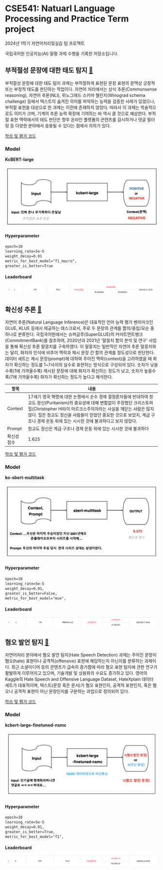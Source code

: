 # CSE541: Natuarl Language Processing and Practice Term project

2024년 1학기 자연어처리및실습 텀 프로젝트

국립국어원 인공지능(AI) 말평 과제 수행을 기록한 저장소입니다.

## 부적절성 문장에 대한 태도 탐지 <a href="https://kli.korean.go.kr/benchmark/taskOrdtm/taskList.do?taskOrdtmId=108&clCd=ING_TASK&subMenuId=sub01" target="_blank">🔗</a>

부적절성 문장에 대한 태도 탐지 과제는 부적절하게 표현된 문장 표현의 문맥상 긍정적 또는 부정적 태도를 판단하는 작업이다. 자연어 처리에서는 상식 추론(Commonsense reasoning), 자연어 추론(NLI), 위노그래드 스키마 챌린지(Winograd schema challenge) 등에서 텍스트의 숨겨진 의미를 파악하는 능력을 검증한 사례가 있었으나, 부적절 표현을 대상으로 한 과제는 이전에 존재하지 않았다. 따라서 이 과제는 학술적으로도 의미가 크며, 기계의 추론 능력 확장에 기여하는 바 역시 클 것으로 예상한다. 부적절 표현 맥락에서의 태도 판단은 향후 온라인 플랫폼의 콘텐츠를 감시하거나 댓글 필터링 등 다양한 분야에서 응용될 수 있다는 점에서 의의가 있다.

[학습 및 평가 코드]()

### Model

**KcBERT-large**

![alt text](./images/image-5.png)

#### Hyperparameter

```
epoch=10
learning_rate=5e-5
weight_decay=0.01
metric_for_best_model="f1_macro",
greater_is_better=True
```

#### Leaderboard

![alt text](./images/image-1.png)

## 확신성 추론 <a href="https://kli.korean.go.kr/benchmark/taskOrdtm/taskList.do?taskOrdtmId=59&clCd=ING_TASK&subMenuId=sub01" target="_blank">🔗</a>

자연어 추론(Natural Language Inference)은 대표적인 언어 능력 평가 벤치마크인 GLUE, KLUE 등에서 제공하는 태스크로서, 주로 두 문장의 관계를 함의/중립/모순 중 하나로 분류한다. 국립국어원에서는 슈퍼글루(SuperGLUE)의 커미트먼트뱅크(CommitmentBank)를 참조하여, 2020년과 2021년 '말뭉치 함의 분석 및 연구' 사업을 통해 확신성 추론 말뭉치를 구축하였다. 이 말뭉치는 일반적인 자연어 추론 말뭉치와는 달리, 화자의 인식에 비추어 맥락과 제시 문장 간 함의 관계를 정도성으로 판단한다. 데이터 세트는 제시 문장(prompt)에 대하여 주어진 맥락(context)을 고려하였을 때 화자가 확신하는 정도를 1~7사이의 실수로 표현하는 방식으로 구성되어 있다. 숫자가 낮을수록(1에 가까울수록) 제시된 문장에 대해 화자가 확신하는 정도가 낮고, 숫자가 높을수록(7에 가까울수록) 화자가 확신하는 정도가 높다고 해석한다.

| 항목        | 내용                                                                                                                                                                                                                                                                                                                                         |
| ----------- | -------------------------------------------------------------------------------------------------------------------------------------------------------------------------------------------------------------------------------------------------------------------------------------------------------------------------------------------- |
| Context     | 17세기 영국 혁명에 대한 논쟁에서 순수 경제 결정론자들에 반대하여 청교도 정신(Puritanism)의 중요성에 대해 변함없이 주장했던 크리스토퍼 힐(Christopher Hill)이 마르크스주의자라는 사실을 깨닫는 사람은 많지 않다. 힐은 청교도 정신을 사람들이 믿었던 중요한 것으로 보았지, 계급 구조나 경제 운동 위에 있는 시시한 것에 불과하다고 보지 않았다. |
| Prompt      | 청교도 정신은 계급 구조나 경제 운동 위에 있는 시시한 것에 불과하다                                                                                                                                                                                                                                                                           |
| 확신성 점수 | 1.625                                                                                                                                                                                                                                                                                                                                        |

[학습 및 평가 코드]()

### Model

**ko-sbert-multitask**

![alt text](./images/image-2.png)

#### Hyperparameter

```
epoch=10
learning_rate=5e-5
weight_decay=0.01,
greater_is_better=False,
metric_for_best_model="mse",
```

#### Leaderboard

![alt text](./images/image-3.png)

## 혐오 발언 탐지 <a href="https://kli.korean.go.kr/benchmark/taskOrdtm/taskList.do?taskOrdtmId=56&clCd=ING_TASK&subMenuId=sub01" target="_blank">🔗</a>

자연어처리 분야에서 혐오 발언 탐지(Hate Speech Detection) 과제는 주어진 문장이 혐오(hate) 표현이나 공격적(offensive) 표현에 해당하는지 아닌지를 분류하는 과제이다. 최근 소셜미디어 등의 콘텐츠가 급속히 증가함에 따라 혐오 표현 탐지에 관한 연구가 활발하게 이루어지고 있으며, 기술개발 및 상용화의 수요도 증가하고 있다. 영어의 Kaggle의 Hate Speech and Offensive Language Dataset, HateXplain 데이터 세트가 대표적이며, 텍스트(문장 혹은 문서)가 혐오 표현인지, 공격적 표현인지, 혹은 혐오나 공격적 표현이 아닌 문장인지를 구분하는 과업으로 정의되어 있다.

[학습 및 평가 코드]()

### Model

**kcbert-large-finetuned-nsmc**

![alt text](./images/image.png)

#### Hyperparameter

```
epoch=10
learning_rate=5e-5
weight_decay=0.01,
greater_is_better=True,
metric_for_best_model="f1",
```

#### Leaderboard

![alt text](./images/image-4.png)
